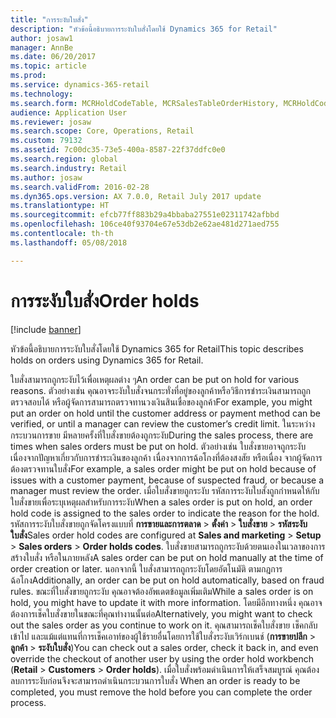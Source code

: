 ```yaml
---
title: "การระงับใบสั่ง"
description: "หัวข้อนี้อธิบายการระงับใบสั่งโดยใช้ Dynamics 365 for Retail"
author: josaw1
manager: AnnBe
ms.date: 06/20/2017
ms.topic: article
ms.prod: 
ms.service: dynamics-365-retail
ms.technology: 
ms.search.form: MCRHoldCodeTable, MCRSalesTableOrderHistory, MCRHoldCodeTrans
audience: Application User
ms.reviewer: josaw
ms.search.scope: Core, Operations, Retail
ms.custom: 79132
ms.assetid: 7c00dc35-73e5-400a-8587-22f37ddfc0e0
ms.search.region: global
ms.search.industry: Retail
ms.author: josaw
ms.search.validFrom: 2016-02-28
ms.dyn365.ops.version: AX 7.0.0, Retail July 2017 update
ms.translationtype: HT
ms.sourcegitcommit: efcb77ff883b29a4bbaba27551e02311742afbbd
ms.openlocfilehash: 106ce40f93704e67e53db2e62ae481d271aed755
ms.contentlocale: th-th
ms.lasthandoff: 05/08/2018

---
```


# <a name="order-holds"></a><span data-ttu-id="89721-103">การระงับใบสั่ง</span><span class="sxs-lookup"><span data-stu-id="89721-103">Order holds</span></span>

[!include [banner](includes/banner.md)]

<span data-ttu-id="89721-104">หัวข้อนี้อธิบายการระงับใบสั่งโดยใช้ Dynamics 365 for Retail</span><span class="sxs-lookup"><span data-stu-id="89721-104">This topic describes holds on orders using Dynamics 365 for Retail.</span></span>

<span data-ttu-id="89721-105">ใบสั่งสามารถถูกระงับไว้เพื่อเหตุผลต่าง ๆ</span><span class="sxs-lookup"><span data-stu-id="89721-105">An order can be put on hold for various reasons.</span></span> <span data-ttu-id="89721-106">ตัวอย่างเช่น คุณอาจระงับใบสั่งจนกระทั่งที่อยู่ของลูกค้าหรือวิธีการชำระเงินสามารถถูกตรวจสอบได้ หรือผู้จัดการสามารถตรวจทานวงเงินสินเชื่อของลูกค้า</span><span class="sxs-lookup"><span data-stu-id="89721-106">For example, you might put an order on hold until the customer address or payment method can be verified, or until a manager can review the customer’s credit limit.</span></span> <span data-ttu-id="89721-107">ในระหว่างกระบวนการขาย มีหลายครั้งที่ใบสั่งขายต้องถูกระงับ</span><span class="sxs-lookup"><span data-stu-id="89721-107">During the sales process, there are times when sales orders must be put on hold.</span></span> <span data-ttu-id="89721-108">ตัวอย่างเช่น ใบสั่งขายอาจถูกระงับเนื่องจากปัญหาเกี่ยวกับการชำระเงินของลูกค้า เนื่องจากการฉ้อโกงที่ต้องสงสัย หรือเนื่อง จากผู้จัดการต้องตรวจทานใบสั่ง</span><span class="sxs-lookup"><span data-stu-id="89721-108">For example, a sales order might be put on hold because of issues with a customer payment, because of suspected fraud, or because a manager must review the order.</span></span> <span data-ttu-id="89721-109">เมื่อใบสั่งขายถูกระงับ รหัสการระงับใบสั่งถูกกำหนดให้กับใบสั่งขายเพื่อระบุเหตุผลสำหรับการระงับ</span><span class="sxs-lookup"><span data-stu-id="89721-109">When a sales order is put on hold, an order hold code is assigned to the sales order to indicate the reason for the hold.</span></span> <span data-ttu-id="89721-110">รหัสการระงับใบสั่งขายถูกจัดโครงแบบที่ **การขายและการตลาด** &gt; **ตั้งค่า** &gt; **ใบสั่งขาย** &gt; **รหัสระงับใบสั่ง**</span><span class="sxs-lookup"><span data-stu-id="89721-110">Sales order hold codes are configured at **Sales and marketing** &gt; **Setup** &gt; **Sales orders** &gt; **Order holds codes**.</span></span> <span data-ttu-id="89721-111">ใบสั่งขายสามารถถูกระงับด้วยตนเองในเวลาของการสร้างใบสั่ง หรือในภายหลัง</span><span class="sxs-lookup"><span data-stu-id="89721-111">A sales order can be put on hold manually at the time of order creation or later.</span></span> <span data-ttu-id="89721-112">นอกจากนี้ ใบสั่งสามารถถูกระงับโดยอัตโนมัติ ตามกฎการฉ้อโกง</span><span class="sxs-lookup"><span data-stu-id="89721-112">Additionally, an order can be put on hold automatically, based on fraud rules.</span></span> <span data-ttu-id="89721-113">ขณะที่ใบสั่งขายถูกระงับ คุณอาจต้องอัพเดตข้อมูลเพิ่มเติม</span><span class="sxs-lookup"><span data-stu-id="89721-113">While a sales order is on hold, you might have to update it with more information.</span></span> <span data-ttu-id="89721-114">โดยมีอีกทางหนึ่ง คุณอาจต้องการเช็คใบสั่งขายในขณะที่คุณทำงานนั้นต่อ</span><span class="sxs-lookup"><span data-stu-id="89721-114">Alternatively, you might want to check out the sales order as you continue to work on it.</span></span> <span data-ttu-id="89721-115">คุณสามารถเช็คใบสั่งขาย เช็คกลับเข้าไป และแม้แต่แทนที่การเช็คเอาท์ของผู้ใช้รายอื่นโดยการใช้ใบสั่งระงับเวิร์กเบนช์ (**การขายปลีก** &gt; **ลูกค้า** &gt; **ระงับใบสั่ง**)</span><span class="sxs-lookup"><span data-stu-id="89721-115">You can check out a sales order, check it back in, and even override the checkout of another user by using the order hold workbench (**Retail** &gt; **Customers** &gt; **Order holds**).</span></span> <span data-ttu-id="89721-116">เมื่อใบสั่งพร้อมดำเนินการให้เสร็จสมบูรณ์ คุณต้องลบการระงับก่อนจึงจะสามารถดำเนินกระบวนการใบสั่ง </span><span class="sxs-lookup"><span data-stu-id="89721-116">When an order is ready to be completed, you must remove the hold before you can complete the order process.</span></span>




